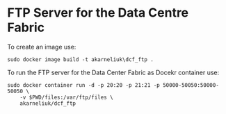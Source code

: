 # FTP Server for the Data Centre Fabric

To create an image use:
```
sudo docker image build -t akarneliuk\dcf_ftp .
```

To run the FTP server for the Data Center Fabric as Docekr container use:
```
sudo docker container run -d -p 20:20 -p 21:21 -p 50000-50050:50000-50050 \
    -v $PWD/files:/var/ftp/files \
    akarneliuk/dcf_ftp
```
